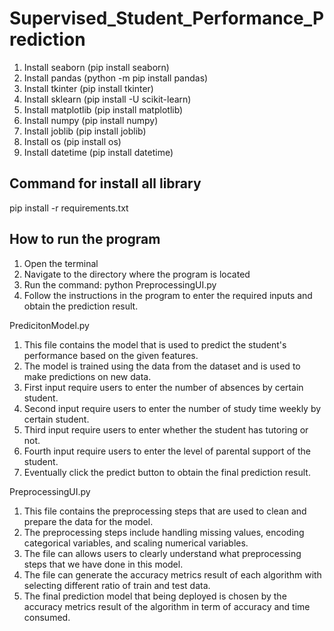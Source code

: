 # Supervised_Student_Performance_Prediction

1. Install seaborn (pip install seaborn)
2. Install pandas (python -m pip install pandas)
3. Install tkinter (pip install tkinter)
4. Install sklearn (pip install -U scikit-learn)
5. Install matplotlib (pip install matplotlib)
6. Install numpy (pip install numpy)
7. Install joblib (pip install joblib)
8. Install os (pip install os)
9. Install datetime (pip install datetime)

## Command for install all library
pip install -r requirements.txt

## How to run the program
1. Open the terminal
2. Navigate to the directory where the program is located
3. Run the command: python PreprocessingUI.py
4. Follow the instructions in the program to enter the required inputs and obtain the prediction result.

PredicitonModel.py
1. This file contains the model that is used to predict the student's performance based on the given features.
2. The model is trained using the data from the dataset and is used to make predictions on new data.
3. First input require users to enter the number of absences by certain student.
4. Second input require users to enter the number of study time weekly by certain student.
5. Third input require users to enter whether the student has tutoring or not.
6. Fourth input require users to enter the level of parental support of the student.
7. Eventually click the predict button to obtain the final prediction result.

PreprocessingUI.py
1. This file contains the preprocessing steps that are used to clean and prepare the data for the model.
2. The preprocessing steps include handling missing values, encoding categorical variables, and scaling numerical variables.
3. The file can allows users to clearly understand what preprocessing steps that we have done in this model.
4. The file can generate the accuracy metrics result of each algorithm with selecting different ratio of train and test data.
5. The final prediction model that being deployed is chosen by the accuracy metrics result of the algorithm in term of accuracy and time consumed.